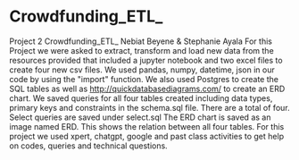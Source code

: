 # Crowdfunding_ETL_
Project 2 Crowdfunding_ETL_
Nebiat Beyene & Stephanie Ayala
For this Project we were asked to extract, transform and load new data from the resources provided that included a jupyter notebook and two excel files to create four new csv files.
We used pandas, numpy, datetime, json in our code by using the "import" function. We also used Postgres to create the SQL tables as well as http://quickdatabasediagrams.com/ to create an ERD chart.
We saved queries for all four tables created including data types, primary keys and constraints in the schema.sql file. There are a total of four. Select queries are saved under select.sql
The ERD chart is saved as an image named ERD. This shows the relation between all four tables.
For this project we used xpert, chatgpt, google and past class activities to get help on codes, queries and technical questions.
